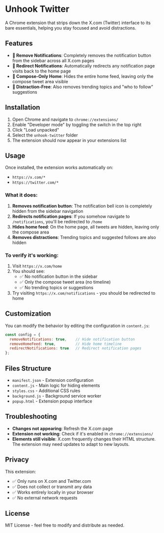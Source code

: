 # Unhook Twitter

A Chrome extension that strips down the X.com (Twitter) interface to its bare essentials, helping you stay focused and avoid distractions.

## Features

- **🔕 Remove Notifications**: Completely removes the notification button from the sidebar across all X.com pages
- **🔄 Redirect Notifications**: Automatically redirects any notification page visits back to the home page
- **📝 Compose-Only Home**: Hides the entire home feed, leaving only the compose tweet area visible
- **🎯 Distraction-Free**: Also removes trending topics and "who to follow" suggestions

## Installation

1. Open Chrome and navigate to `chrome://extensions/`
2. Enable "Developer mode" by toggling the switch in the top right
3. Click "Load unpacked"
4. Select the `unhook-twitter` folder
5. The extension should now appear in your extensions list

## Usage

Once installed, the extension works automatically on:
- `https://x.com/*`
- `https://twitter.com/*`

### What it does:

1. **Removes notification button**: The notification bell icon is completely hidden from the sidebar navigation
2. **Redirects notification pages**: If you somehow navigate to `/notifications`, you'll be redirected to `/home`
3. **Hides home feed**: On the home page, all tweets are hidden, leaving only the compose area
4. **Removes distractions**: Trending topics and suggested follows are also hidden

### To verify it's working:

1. Visit `https://x.com/home`
2. You should see:
   - ✅ No notification button in the sidebar
   - ✅ Only the compose tweet area (no timeline)
   - ✅ No trending topics or suggestions
3. Try visiting `https://x.com/notifications` - you should be redirected to home

## Customization

You can modify the behavior by editing the configuration in `content.js`:

```javascript
const config = {
  removeNotifications: true,    // Hide notification button
  removeHomeFeed: true,         // Hide home timeline
  redirectNotifications: true   // Redirect notification pages
};
```

## Files Structure

- `manifest.json` - Extension configuration
- `content.js` - Main logic for hiding elements
- `styles.css` - Additional CSS rules
- `background.js` - Background service worker
- `popup.html` - Extension popup interface

## Troubleshooting

- **Changes not appearing**: Refresh the X.com page
- **Extension not working**: Check if it's enabled in `chrome://extensions/`
- **Elements still visible**: X.com frequently changes their HTML structure. The extension may need updates to adapt to new layouts.

## Privacy

This extension:
- ✅ Only runs on X.com and Twitter.com
- ✅ Does not collect or transmit any data
- ✅ Works entirely locally in your browser
- ✅ No external network requests

## License

MIT License - feel free to modify and distribute as needed.
